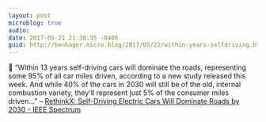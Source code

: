 ```yaml
---
layout: post
microblog: true
audio: 
date: 2017-05-21 21:38:55 -0400
guid: http://benhager.micro.blog/2017/05/22/within-years-selfdriving.html
---
```

🚗 “Within 13 years self-driving cars will dominate the roads, representing some 95% of all car miles driven, according to a new study released this week. And while 40% of the cars in 2030 will still be of the old, internal combustion variety, they'll represent just 5% of the consumer miles driven…” – [RethinkX: Self-Driving Electric Cars Will Dominate Roads by 2030 - IEEE Spectrum](http://spectrum.ieee.org/cars-that-think/transportation/self-driving/rethinkx-selfdriving-electric-cars-will-dominate-roads-by-2030)
